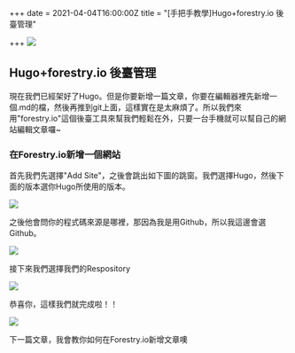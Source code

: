 +++
date = 2021-04-04T16:00:00Z
title = "[手把手教學]Hugo+forestry.io 後臺管理"

+++
![](/uploads/hugo-forestry-img-processing.png)

## Hugo+forestry.io 後臺管理

現在我們已經架好了Hugo。但是你要新增一篇文章，你要在編輯器裡先新增一個.md的檔，然後再推到git上面，這樣實在是太麻煩了。所以我們來用"forestry.io"這個後臺工具來幫我們輕鬆在外，只要一台手機就可以幫自己的網站編輯文章囉\~

### 在Forestry.io新增一個網站

首先我們先選擇"Add Site"，之後會跳出如下圖的跳窗。我們選擇Hugo，然後下面的版本選你Hugo所使用的版本。

![](/uploads/1.PNG)

之後他會問你的程式碼來源是哪裡，那因為我是用Github，所以我這邊會選Github。

![](/uploads/2.PNG)

接下來我們選擇我們的Respository

![](/uploads/3.PNG)

恭喜你，這樣我們就完成啦！！

![](/uploads/4.PNG)

下一篇文章，我會教你如何在Forestry.io新增文章噢